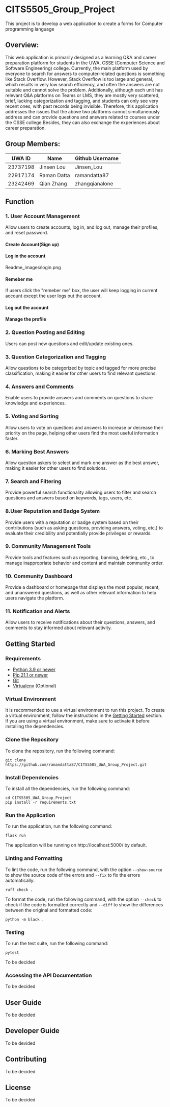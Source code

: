 # CITS5505_Group_Project
This project is to develop a web application to create a forms for Computer programming language

## Overview:
This web application is primarily designed as a learning Q&A and career preparation platform for students in the UWA, CSSE (Computer Science and Software Engineering) college. Currently, the main platform used by everyone to search for answers to computer-related questions is something like Stack Overflow. However, Stack Overflow is too large and general, which results in very low search efficiency, and often the answers are not suitable and cannot solve the problem. Additionally, although each unit has relevant Q&A platforms on Teams or LMS, they are mostly very scattered, brief, lacking categorization and tagging, and students can only see very recent ones, with past records being invisible. Therefore, this application addresses the issues that the above two platforms cannot simultaneously address and can provide questions and answers related to courses under the CSSE college.Besides, they can also exchange the experiences about career preparation.

## Group Members:
| UWA ID     | Name         | Github Username |
|------------|--------------|-----------------|
| 23737198   | Jinsen Lou       | Jinsen_Lou |
| 22917174   | Raman Datta      | ramandatta87 |
| 23242469   | Qian Zhang       | zhangqianalone |

## Function
### 1. User Account Management
Allow users to create accounts, log in, and log out, manage their profiles, and reset password.
#### Create Account(Sign up)

#### Log in the account
Readme_images\login.png
#### Remeber me
If users click the "remeber me" box, the user will keep logging in current account except the user logs out the account.

#### Log out the account

#### Manage the profile





### 2. Question Posting and Editing
Users can post new questions and edit/update existing ones.
### 3.	Question Categorization and Tagging
Allow questions to be categorized by topic and tagged for more precise classification, making it easier for other users to find relevant questions.
### 4.	Answers and Comments
Enable users to provide answers and comments on questions to share knowledge and experiences.
### 5. Voting and Sorting
Allow users to vote on questions and answers to increase or decrease their priority on the page, helping other users find the most useful information faster.
### 6. Marking Best Answers
Allow question askers to select and mark one answer as the best answer, making it easier for other users to find solutions.
### 7. Search and Filtering
Provide powerful search functionality allowing users to filter and search questions and answers based on keywords, tags, users, etc.
### 8.User Reputation and Badge System
Provide users with a reputation or badge system based on their contributions (such as asking questions, providing answers, voting, etc.) to evaluate their credibility and potentially provide privileges or rewards.
### 9. Community Management Tools
Provide tools and features such as reporting, banning, deleting, etc., to manage inappropriate behavior and content and maintain community order.
### 10. Community Dashboard
Provide a dashboard or homepage that displays the most popular, recent, and unanswered questions, as well as other relevant information to help users navigate the platform.
### 11. Notification and Alerts
Allow users to receive notifications about their questions, answers, and comments to stay informed about relevant activity.

## Getting Started
### Requirements
- [Python 3.9 or newer](https://www.python.org/downloads/)
- [Pip 21.1 or newer](https://pip.pypa.io/en/stable/installation/)
- [Git](https://git-scm.com/downloads)
- [Virtualenv](https://virtualenv.pypa.io/en/latest/installation.html) (Optional)


### Virtual Environment
It is recommended to use a virtual environment to run this project. To create a virtual environment, follow the instructions in the [Getting Started](./docs/Getting-Started.md) section. If you are using a virtual environment, make sure to activate it before installing the dependencies.

### Clone the Repository
To clone the repository, run the following command:
```
git clone https://github.com/ramandatta87/CITS5505_UWA_Group_Project.git
```
### Install Dependencies
To install all the dependencies, run the following command:
```
cd CITS5505_UWA_Group_Project
pip install -r requirements.txt
```
### Run the Application
To run the application, run the following command:
```
flask run
```
The application will be running on http://localhost:5000/ by default.

### Linting and Formatting
To lint the code, run the following command, with the option `--show-source` to show the source code of the errors and `--fix` to fix the errors automatically:
```
ruff check .
```
To format the code, run the following command, with the option `--check` to check if the code is formatted correctly and `--diff` to show the differences between the original and formatted code:
```
python -m black .
```
### Testing
To run the test suite, run the following command:
```
pytest
```
To be decided

### Accessing the API Documentation
To be decided

## User Guide
To be decided

## Developer Guide
To be devided

## Contributing
To be decided

## License
To be decided